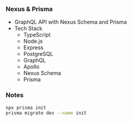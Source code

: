 ### Nexus & Prisma

- GraphQL API with Nexus Schema and Prisma
- Tech Stack
  - TypeScript
  - Node.js
  - Express
  - PostgreSQL
  - GraphQL
  - Apollo
  - Nexus Schema
  - Prisma

### Notes

```sh
npx prisma init
prisma migrate dev --name init
```
